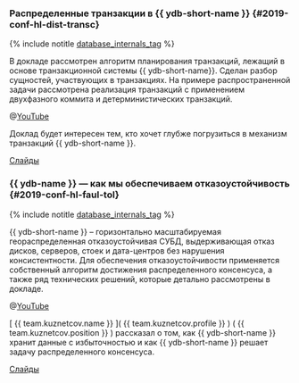 ### Распределенные транзакции в {{ ydb-short-name }} {#2019-conf-hl-dist-transc}

{% include notitle [database_internals_tag](../../tags.md#database_internals) %}

В докладе рассмотрен алгоритм планирования транзакций, лежащий в основе транзакционной системы {{ ydb-short-name}}. Сделан разбор сущностей, участвующих в транзакциях. На примере распространенной задачи рассмотрена реализация транзакций с применением двухфазного коммита и детерминистических транзакций.

@[YouTube](https://youtu.be/8AR1u5OZIm8)

Доклад будет интересен тем, кто хочет глубже погрузиться в механизм транзакций {{ ydb-short-name }}.

[Слайды](https://presentations.ydb.tech/2019/ru/highload_moscow/presentation.pdf)

### {{ ydb-name }} — как мы обеспечиваем отказоустойчивость {#2019-conf-hl-faul-tol}

{% include notitle [database_internals_tag](../../tags.md#database_internals) %}

{{ ydb-short-name }} – горизонтально масштабируемая геораспределенная отказоустойчивая СУБД, выдерживающая отказ дисков, серверов, стоек и дата-центров без нарушения консистентности. Для обеспечения отказоустойчивости применяется собственный алгоритм достижения распределенного консенсуса, а также ряд технических решений, которые детально рассмотрены в докладе.

@[YouTube](https://youtu.be/-GlRSxG4JQU?t=10779)

[ {{ team.kuznetcov.name }} ]( {{ team.kuznetcov.profile }} ) ( {{ team.kuznetcov.position }} ) рассказал о том, как {{ ydb-short-name }} хранит данные с избыточностью и как {{ ydb-short-name }} решает задачу распределенного консенсуса.  

[Слайды](https://presentations.ydb.tech/2019/ru/highload_siberia/presentation.pdf)